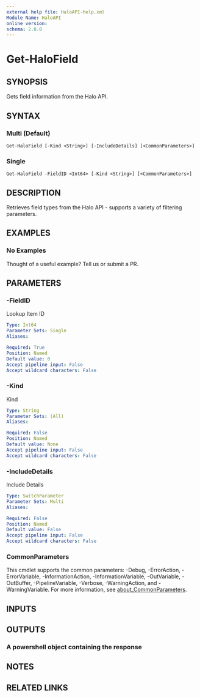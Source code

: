 ```yaml
---
external help file: HaloAPI-help.xml
Module Name: HaloAPI
online version:
schema: 2.0.0
---
```


# Get-HaloField

## SYNOPSIS

Gets field information from the Halo API.

## SYNTAX

### Multi (Default)
```
Get-HaloField [-Kind <String>] [-IncludeDetails] [<CommonParameters>]
```

### Single
```
Get-HaloField -FieldID <Int64> [-Kind <String>] [<CommonParameters>]
```

## DESCRIPTION

Retrieves field types from the Halo API - supports a variety of filtering parameters.

## EXAMPLES

### No Examples

Thought of a useful example? Tell us or submit a PR.

## PARAMETERS

### -FieldID

Lookup Item ID

```yaml
Type: Int64
Parameter Sets: Single
Aliases:

Required: True
Position: Named
Default value: 0
Accept pipeline input: False
Accept wildcard characters: False
```

### -Kind

Kind

```yaml
Type: String
Parameter Sets: (All)
Aliases:

Required: False
Position: Named
Default value: None
Accept pipeline input: False
Accept wildcard characters: False
```

### -IncludeDetails

Include Details

```yaml
Type: SwitchParameter
Parameter Sets: Multi
Aliases:

Required: False
Position: Named
Default value: False
Accept pipeline input: False
Accept wildcard characters: False
```

### CommonParameters
This cmdlet supports the common parameters: -Debug, -ErrorAction, -ErrorVariable, -InformationAction, -InformationVariable, -OutVariable, -OutBuffer, -PipelineVariable, -Verbose, -WarningAction, and -WarningVariable. For more information, see [about_CommonParameters](http://go.microsoft.com/fwlink/?LinkID=113216).

## INPUTS

## OUTPUTS

### A powershell object containing the response

## NOTES

## RELATED LINKS
